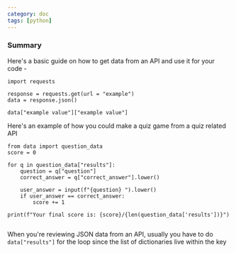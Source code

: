 ```yaml
---
category: doc
tags: [python]
---
```


### Summary

Here's a basic guide on how to get data from an API and use it for your code - 

```
import requests 

response = requests.get(url = "example")
data = response.json()

data["example value"]["example value"]

```

Here's an example of how you could make a quiz game from a quiz related API 

```
from data import question_data
score = 0 

for q in question_data["results"]:
    question = q["question"]
    correct_answer = q["correct_answer"].lower()

    user_answer = input(f"{question} ").lower()
    if user_answer == correct_answer:
        score += 1

print(f"Your final score is: {score}/{len(question_data['results'])}")
		
```

When you're reviewing JSON data from an API, usually you have to do `data["results"]` for the loop since the list of dictionaries live within the key
